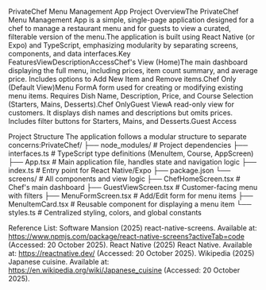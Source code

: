 PrivateChef Menu Management App 
Project OverviewThe PrivateChef Menu Management App is a simple, single-page application designed for a chef to manage a restaurant menu and for guests to view a curated, filterable version of the menu.The application is built using React Native (or Expo) and TypeScript, emphasizing modularity by separating screens, components, and data interfaces.Key FeaturesViewDescriptionAccessChef's View (Home)The main dashboard displaying the full menu, including prices, item count summary, and average price. Includes options to Add New Item and Remove items.Chef Only (Default View)Menu FormA form used for creating or modifying existing menu items. Requires Dish Name, Description, Price, and Course Selection (Starters, Mains, Desserts).Chef OnlyGuest ViewA read-only view for customers. It displays dish names and descriptions but omits prices. Includes filter buttons for Starters, Mains, and Desserts.Guest Access 

Project Structure
The application follows a modular structure to separate concerns:PrivateChef/
├── node_modules/           # Project dependencies
├── interfaces.ts           # TypeScript type definitions (MenuItem, Course, AppScreen)
├── App.tsx                 # Main application file, handles state and navigation logic
├── index.ts                # Entry point for React Native/Expo
├── package.json
└── screens/                # All components and view logic
    ├── ChefHomeScreen.tsx  # Chef's main dashboard
    ├── GuestViewScreen.tsx # Customer-facing menu with filters
    ├── MenuFormScreen.tsx  # Add/Edit form for menu items
    ├── MenuItemCard.tsx    # Reusable component for displaying a menu item
    └── styles.ts           # Centralized styling, colors, and global constants

Reference List:
Software Mansion (2025) react-native-screens. Available at: https://www.npmjs.com/package/react-native-screens?activeTab=code (Accessed: 20 October 2025).
React Native (2025) React Native. Available at: https://reactnative.dev/ (Accessed: 20 October 2025).
Wikipedia (2025) Japanese cuisine. Available at: https://en.wikipedia.org/wiki/Japanese_cuisine (Accessed: 20 October 2025).
